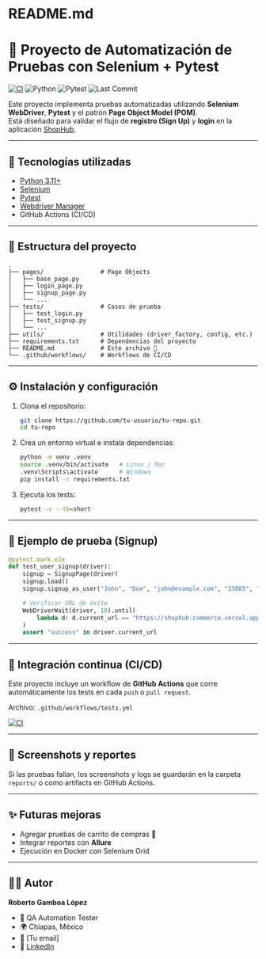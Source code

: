 # README.md

# 🧪 Proyecto de Automatización de Pruebas con Selenium + Pytest

[![CI](https://github.com/tu-usuario/tu-repo/actions/workflows/tests.yml/badge.svg)](https://github.com/tu-usuario/tu-repo/actions/workflows/tests.yml)
![Python](https://img.shields.io/badge/python-3.11-blue.svg)
![Pytest](https://img.shields.io/badge/pytest-✓-green.svg)
![Last Commit](https://img.shields.io/github/last-commit/tu-usuario/tu-repo)

Este proyecto implementa pruebas automatizadas utilizando **Selenium WebDriver**, **Pytest** y el patrón **Page Object Model (POM)**.  
Está diseñado para validar el flujo de **registro (Sign Up)** y **login** en la aplicación [ShopHub](https://shophub-commerce.vercel.app/).

---

## 🚀 Tecnologías utilizadas
- [Python 3.11+](https://www.python.org/)
- [Selenium](https://www.selenium.dev/)
- [Pytest](https://docs.pytest.org/)
- [Webdriver Manager](https://github.com/SergeyPirogov/webdriver_manager)
- GitHub Actions (CI/CD)

---

## 📂 Estructura del proyecto
```
.
├── pages/                # Page Objects
│   ├── base_page.py
│   ├── login_page.py
│   ├── signup_page.py
│   └── ...
├── tests/                # Casos de prueba
│   ├── test_login.py
│   ├── test_signup.py
│   └── ...
├── utils/                # Utilidades (driver_factory, config, etc.)
├── requirements.txt      # Dependencias del proyecto
├── README.md             # Este archivo 📘
└── .github/workflows/    # Workflows de CI/CD
```

---

## ⚙️ Instalación y configuración

1. Clona el repositorio:
   ```bash
   git clone https://github.com/tu-usuario/tu-repo.git
   cd tu-repo
   ```

2. Crea un entorno virtual e instala dependencias:
   ```bash
   python -m venv .venv
   source .venv/bin/activate   # Linux / Mac
   .venv\Scripts\activate      # Windows
   pip install -r requirements.txt
   ```

3. Ejecuta los tests:
   ```bash
   pytest -v --tb=short
   ```

---

## 🧪 Ejemplo de prueba (Signup)

```python
@pytest.mark.e2e
def test_user_signup(driver):
    signup = SignupPage(driver)
    signup.load()
    signup.signup_as_user("John", "Doe", "john@example.com", "23085", "SuperSecret123")

    # Verificar URL de éxito
    WebDriverWait(driver, 10).until(
        lambda d: d.current_url == "https://shophub-commerce.vercel.app/signup/success"
    )
    assert "success" in driver.current_url
```

---

## 🤖 Integración continua (CI/CD)

Este proyecto incluye un workflow de **GitHub Actions** que corre automáticamente los tests en cada `push` o `pull request`.

Archivo: `.github/workflows/tests.yml`

[![CI](https://github.com/tu-usuario/tu-repo/actions/workflows/tests.yml/badge.svg)](https://github.com/tu-usuario/tu-repo/actions/workflows/tests.yml)

---

## 📸 Screenshots y reportes

Si las pruebas fallan, los screenshots y logs se guardarán en la carpeta `reports/` o como artifacts en GitHub Actions.

---

## ✨ Futuras mejoras
- Agregar pruebas de carrito de compras 🛒  
- Integrar reportes con **Allure**  
- Ejecución en Docker con Selenium Grid  

---

## 👨‍💻 Autor
**Roberto Gamboa López**  
- 💼 QA Automation Tester  
- 🌍 Chiapas, México  
- 📧 [Tu email]  
- 🔗 [LinkedIn](https://www.linkedin.com/in/tu-perfil)


